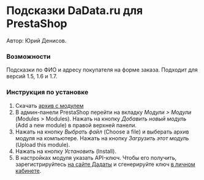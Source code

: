 # Подсказки DaData.ru для PrestaShop

Автор: Юрий Денисов.

### Возможности

Подсказки по ФИО и адресу покупателя на форме заказа. Подходит для версий 1.5, 1.6 и 1.7.

### Инструкция по установке

1. Скачать [архив с модулем](https://github.com/hflabs/suggestions-prestashop/archive/1.6.zip)
2. В админ-панели PrestaShop перейти на вкладку *Модули > Модули* (Modules > Modules). Нажать на кнопку *Добавить новый модуль* (Add a new module) в правой верхней панели.
2. Нажать на кнопку *Выбрать файл* (Choose a file) и выберать архив модуля на компьютере. Нажать на кнопку *Загрузить этот модуль* (Upload this module).
3. Нажать на кнопку *Установить* (Install).
4. В настройках модуля указать API-ключ. Чтобы его получить, зарегистрируйтесь [на сайте Дадаты](https://dadata.ru/#registration_popup) и сгенерируйте ключ [в личном кабинете](https://dadata.ru/profile/#info).
